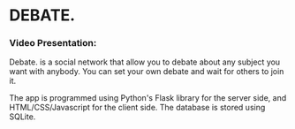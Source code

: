 # DEBATE.
### Video Presentation: 

Debate. is a social network that allow you to debate about any subject you want with anybody.
You can set your own debate and wait for others to join it.

The app is programmed using Python's Flask library for the server side, and HTML/CSS/Javascript for the client side.
The database is stored using SQLite.
